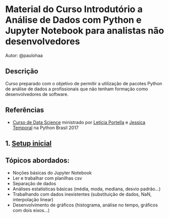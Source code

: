 # Material do Curso Introdutório a Análise de Dados com Python e Jupyter Notebook para analistas não desenvolvedores

Autor: @paulohaa


## Descrição

Curso preparado com o objetivo de permitir a utilização de pacotes Python de análise de dados a profissionais que não tenham formação como desenvolvedores de software.

## Referências

* [Curso de Data Science](https://github.com/leportella/tutorial-modulos-data-science) ministrado por [Letícia Portella](https://github.com/leportella) e [Jessica Temporal](https://github.com/jtemporal) na Python Brasil 2017


## 1. [Setup inicial](1%20-%20Setup%20inicial.ipynb)

 
## Tópicos abordados:

* Noções básicas do Jupyter Notebook
* Ler e trabalhar com planilhas csv
* Separação de dados
* Análises estatísticas básicas (média, moda, mediana, desvio padrão...)
* Trabalhando com dados inexistentes (substituição de dados, NaN, interpolação linear)
* Desenvolvimento de gráficos (histograma, análise no tempo, gráficos com dois eixos...)

